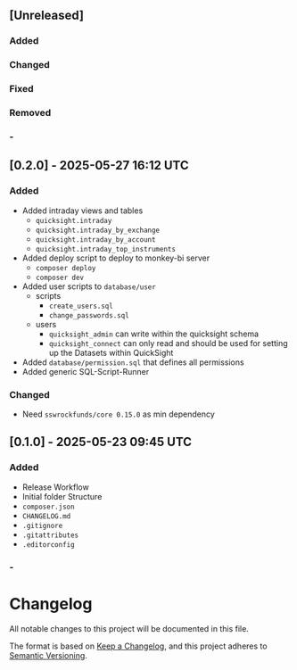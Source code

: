 ## [Unreleased]
### Added
### Changed
### Fixed
### Removed
### -


## [0.2.0] - 2025-05-27 16:12 UTC
### Added
- Added intraday views and tables
  - `quicksight.intraday`
  - `quicksight.intraday_by_exchange`
  - `quicksight.intraday_by_account`
  - `quicksight.intraday_top_instruments`
- Added deploy script to deploy to monkey-bi server
  - `composer deploy`
  - `composer dev`
- Added user scripts to `database/user`
  - scripts
    - `create_users.sql`
    - `change_passwords.sql`
  - users
    - `quicksight_admin` can write within the quicksight schema
    - `quicksight_connect` can only read and should be used for setting up the Datasets within QuickSight
- Added `database/permission.sql` that defines all permissions
- Added generic SQL-Script-Runner
### Changed
- Need `sswrockfunds/core 0.15.0` as min dependency

## [0.1.0] - 2025-05-23 09:45 UTC
### Added
- Release Workflow
- Initial folder Structure
- `composer.json`
- `CHANGELOG.md`
- `.gitignore`
- `.gitattributes`
- `.editorconfig`
### -

# Changelog
All notable changes to this project will be documented in this file.

The format is based on [Keep a Changelog](https://keepachangelog.com/en/1.0.0/),
and this project adheres to [Semantic Versioning](https://semver.org/spec/v2.0.0.html).
